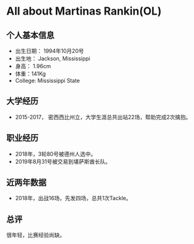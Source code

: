 # All about Martinas Rankin(OL)


## 个人基本信息
- 出生日期： 1994年10月20号
- 出生地： Jackson, Mississippi
- 身高： 1.96cm
- 体重：141Kg
- College: Mississippi State

## 大学经历
- 2015-2017， 密西西比州立，大学生涯总共出站22场，帮助完成2次擒抱。

## 职业经历
- 2018年，3轮80号被德州人选中。
- 2019年8月31号被交易到堪萨斯酋长队。

## 近两年数据
- 2018年，出战16场，先发四场，总共1次Tackle。

## 总评
很年轻，比赛经验尚缺。
